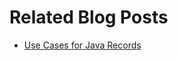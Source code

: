 # Related Blog Posts

* [Use Cases for Java Records](https://reflectoring.io/beginner-friendly-guide-to-java-records/)
